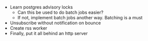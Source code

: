 - Learn postgres advisory locks
  - Can this be used to do batch jobs easier?
  - If not, implement batch jobs another way. Batching is a must
- Unsubscribe without notification on bounce
- Create rss worker
- Finally, put it all behind an http server